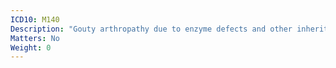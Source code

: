 ```yaml
---
ICD10: M140
Description: "Gouty arthropathy due to enzyme defects and other inherited disorders"
Matters: No
Weight: 0
---
```

